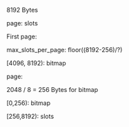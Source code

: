 8192 Bytes

page: slots

First page:

max_slots_per_page: floor((8192-256)/?)

[4096, 8192): bitmap

page:

2048 / 8 = 256 Bytes for bitmap

[0,256): bitmap

[256,8192): slots